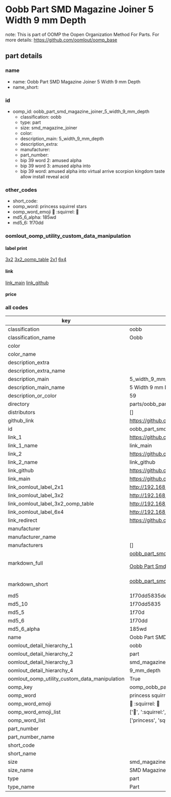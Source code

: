 # Oobb Part SMD Magazine Joiner 5 Width 9 mm Depth  

note: This is part of OOMP the Oopen Organization Method For Parts. For more details: https://github.com/oomlout/oomp_base

##  part details
  







### name
* name: Oobb Part SMD Magazine Joiner 5 Width 9 mm Depth
* name_short: 
### id
* oomp_id: oobb_part_smd_magazine_joiner_5_width_9_mm_depth
  * classification: oobb
  * type: part
  * size: smd_magazine_joiner
  * color: 
  * description_main: 5_width_9_mm_depth
  * description_extra: 
  * manufacturer: 
  * part_number: 
  * bip 39 word 2: amused alpha
  * bip 39 word 3: amused alpha into
  * bip 39 word: amused alpha into virtual arrive scorpion kingdom taste allow install reveal acid

### other_codes
* short_code: 
* oomp_word: princess squirrel stars
* oomp_word_emoji :princess: :squirrel: :stars:
* md5_6_alpha: 185wd
* md5_6: 1f70dd






### oomlout_oomp_utility_custom_data_manipulation
#### label print
[3x2](http://192.168.1.245:1112/?label=oomp%20185wd)
[3x2_oomp_table](http://192.168.1.108:1112/?label=oomp%20185wd)
[2x1](http://192.168.1.242:1112/?label=oomp%20185wd)
[6x4](http://192.168.1.55:1112/?label=oomp%20185wd)    

#### link

[link_main](https://github.com/oomlout/oomlout_oomp_version_1_messy/tree/main/parts/oobb_part_smd_magazine_joiner_5_width_9_mm_depth) [link_github](https://github.com/oomlout/oomlout_oomp_version_1_messy/tree/main/parts/oobb_part_smd_magazine_joiner_5_width_9_mm_depth)                             

#### price







### all codes 
| key | value |  
| --- | --- |  
| classification | oobb |  
| classification_name | Oobb |  
| color |  |  
| color_name |  |  
| description_extra |  |  
| description_extra_name |  |  
| description_main | 5_width_9_mm_depth |  
| description_main_name | 5 Width 9 mm Depth |  
| description_or_color | 59 |  
| directory | parts/oobb_part_smd_magazine_joiner_5_width_9_mm_depth |  
| distributors | [] |  
| github_link | https://github.com/oomlout/oomlout_oomp_part_src/tree/main/parts/oobb_part_smd_magazine_joiner_5_width_9_mm_depth |  
| id | oobb_part_smd_magazine_joiner_5_width_9_mm_depth |  
| link_1 | https://github.com/oomlout/oomlout_oomp_version_1_messy/tree/main/parts/oobb_part_smd_magazine_joiner_5_width_9_mm_depth |  
| link_1_name | link_main |  
| link_2 | https://github.com/oomlout/oomlout_oomp_version_1_messy/tree/main/parts/oobb_part_smd_magazine_joiner_5_width_9_mm_depth |  
| link_2_name | link_github |  
| link_github | https://github.com/oomlout/oomlout_oomp_version_1_messy/tree/main/parts/oobb_part_smd_magazine_joiner_5_width_9_mm_depth |  
| link_main | https://github.com/oomlout/oomlout_oomp_version_1_messy/tree/main/parts/oobb_part_smd_magazine_joiner_5_width_9_mm_depth |  
| link_oomlout_label_2x1 | http://192.168.1.242:1112/?label=oomp%20185wd |  
| link_oomlout_label_3x2 | http://192.168.1.245:1112/?label=oomp%20185wd |  
| link_oomlout_label_3x2_oomp_table | http://192.168.1.108:1112/?label=oomp%20185wd |  
| link_oomlout_label_6x4 | http://192.168.1.55:1112/?label=oomp%20185wd |  
| link_redirect | https://github.com/oomlout/oomlout_oomp_version_1_messy/tree/main/parts/oobb_part_smd_magazine_joiner_5_width_9_mm_depth |  
| manufacturer |  |  
| manufacturer_name |  |  
| manufacturers | [] |  
| markdown_full | [oobb_part_smd_magazine_joiner_5_width_9_mm_depth](none)<br>[](none)<br>[Oobb Part Smd Magazine Joiner 5 Width 9 Mm Depth](none)<br><br> |  
| markdown_short | [oobb_part_smd_magazine_joiner_5_width_9_mm_depth](none)<br><br> |  
| md5 | 1f70dd5835de2f5704864f46eb81c041 |  
| md5_10 | 1f70dd5835 |  
| md5_5 | 1f70d |  
| md5_6 | 1f70dd |  
| md5_6_alpha | 185wd |  
| name | Oobb Part SMD Magazine Joiner 5 Width 9 mm Depth |  
| oomlout_detail_hierarchy_1 | oobb |  
| oomlout_detail_hierarchy_2 | part |  
| oomlout_detail_hierarchy_3 | smd_magazine_joiner |  
| oomlout_detail_hierarchy_4 | 9_mm_depth |  
| oomlout_oomp_utility_custom_data_manipulation | True |  
| oomp_key | oomp_oobb_part_smd_magazine_joiner_5_width_9_mm_depth |  
| oomp_word | princess squirrel stars |  
| oomp_word_emoji | :princess: :squirrel: :stars: |  
| oomp_word_emoji_list | [':princess:', ':squirrel:', ':stars:'] |  
| oomp_word_list | ['princess', 'squirrel', 'stars'] |  
| part_number |  |  
| part_number_name |  |  
| short_code |  |  
| short_name |  |  
| size | smd_magazine_joiner |  
| size_name | SMD Magazine Joiner |  
| type | part |  
| type_name | Part |  
